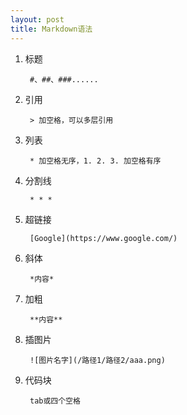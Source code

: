 ```yaml
---
layout: post
title: Markdown语法
---
```


1. 标题

        #、##、###......

2. 引用

        > 加空格，可以多层引用

3. 列表

        * 加空格无序，1. 2. 3. 加空格有序

4. 分割线

        * * *

5. 超链接

        [Google](https://www.google.com/)

6. 斜体

        *内容*

7. 加粗

        **内容**

8. 插图片

        ![图片名字](/路径1/路径2/aaa.png)

9. 代码块

        tab或四个空格
